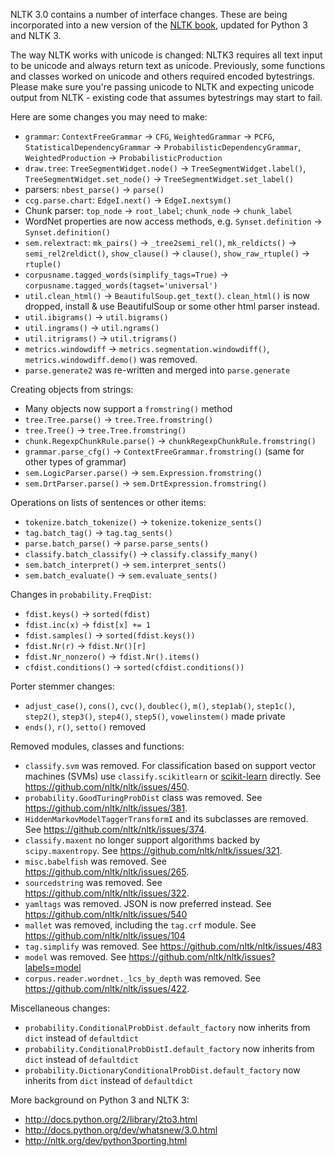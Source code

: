 NLTK 3.0 contains a number of interface changes. These are being incorporated into a new version of the [NLTK book](http://nltk.org/book3), updated for Python 3 and NLTK 3.

The way NLTK works with unicode is changed: NLTK3 requires all text input to be unicode and always return text as unicode. Previously, some functions and classes worked on unicode and others required encoded bytestrings. Please make sure you're passing unicode to NLTK and expecting unicode output from NLTK - existing code that assumes bytestrings may start to fail.

Here are some changes you may need to make:
* `grammar`: `ContextFreeGrammar` &rarr; `CFG`, `WeightedGrammar` &rarr; `PCFG`, `StatisticalDependencyGrammar` &rarr; `ProbabilisticDependencyGrammar`, `WeightedProduction` &rarr; `ProbabilisticProduction`
* `draw.tree`: `TreeSegmentWidget.node()` &rarr; `TreeSegmentWidget.label()`, `TreeSegmentWidget.set_node()` &rarr; `TreeSegmentWidget.set_label()`
* parsers: `nbest_parse()` &rarr; `parse()`
* `ccg.parse.chart`: `EdgeI.next()` &rarr; `EdgeI.nextsym()`
* Chunk parser: `top_node` &rarr; `root_label`; `chunk_node` &rarr; `chunk_label`
* WordNet properties are now access methods, e.g. `Synset.definition` &rarr; `Synset.definition()`
* `sem.relextract`: `mk_pairs()` &rarr; `_tree2semi_rel()`, `mk_reldicts()` &rarr; `semi_rel2reldict()`, `show_clause()` &rarr; `clause()`, `show_raw_rtuple()` &rarr; `rtuple()`
* `corpusname.tagged_words(simplify_tags=True)` &rarr; `corpusname.tagged_words(tagset='universal')`
* `util.clean_html()` &rarr; `BeautifulSoup.get_text()`. `clean_html()` is now dropped, install & use BeautifulSoup or some other html parser instead.
* `util.ibigrams()` &rarr; `util.bigrams()`
* `util.ingrams()` &rarr; `util.ngrams()`
* `util.itrigrams()` &rarr; `util.trigrams()`
* `metrics.windowdiff` &rarr; `metrics.segmentation.windowdiff()`, `metrics.windowdiff.demo()` was removed.
* `parse.generate2` was re-written and merged into `parse.generate`

Creating objects from strings:
* Many objects now support a `fromstring()` method
* `tree.Tree.parse()` &rarr; `tree.Tree.fromstring()`
* `tree.Tree()` &rarr; `tree.Tree.fromstring()`
* `chunk.RegexpChunkRule.parse()` &rarr; `chunkRegexpChunkRule.fromstring()`
* `grammar.parse_cfg()` &rarr; `ContextFreeGrammar.fromstring()` (same for other types of grammar)
* `sem.LogicParser.parse()` &rarr; `sem.Expression.fromstring()`
* `sem.DrtParser.parse()` &rarr; `sem.DrtExpression.fromstring()`

Operations on lists of sentences or other items:
* `tokenize.batch_tokenize()` &rarr; `tokenize.tokenize_sents()`
* `tag.batch_tag()` &rarr; `tag.tag_sents()`
* `parse.batch_parse()` &rarr; `parse.parse_sents()`
* `classify.batch_classify()` &rarr; `classify.classify_many()`
* `sem.batch_interpret()` &rarr; `sem.interpret_sents()`
* `sem.batch_evaluate()` &rarr; `sem.evaluate_sents()`

Changes in `probability.FreqDist`:
* `fdist.keys()` &rarr; `sorted(fdist)`
* `fdist.inc(x)` &rarr; `fdist[x] += 1`
* `fdist.samples()` &rarr; `sorted(fdist.keys())`
* `fdist.Nr(r)` &rarr; `fdist.Nr()[r]`
* `fdist.Nr_nonzero()` &rarr; `fdist.Nr().items()`
* `cfdist.conditions()` &rarr; `sorted(cfdist.conditions())`

Porter stemmer changes:

* `adjust_case()`, `cons()`, `cvc()`, `doublec()`, `m()`, `step1ab()`, `step1c()`, `step2()`, `step3()`, `step4()`, `step5()`, `vowelinstem()` made private
* `ends()`, `r()`, `setto()` removed

Removed modules, classes and functions:

* `classify.svm` was removed. For classification based on support vector machines (SVMs) use `classify.scikitlearn` or [scikit-learn](http://scikit-learn.org) directly. See https://github.com/nltk/nltk/issues/450.
* `probability.GoodTuringProbDist` class was removed. See https://github.com/nltk/nltk/issues/381.
* `HiddenMarkovModelTaggerTransformI` and its subclasses are removed. See https://github.com/nltk/nltk/issues/374.
* `classify.maxent` no longer support algorithms backed by `scipy.maxentropy`. See https://github.com/nltk/nltk/issues/321.
* `misc.babelfish` was removed. See https://github.com/nltk/nltk/issues/265.
* `sourcedstring` was removed. See https://github.com/nltk/nltk/issues/322.
* `yamltags` was removed. JSON is now preferred instead. See https://github.com/nltk/nltk/issues/540
* `mallet` was removed, including the `tag.crf` module. See https://github.com/nltk/nltk/issues/104
* `tag.simplify` was removed. See https://github.com/nltk/nltk/issues/483
* `model` was removed. See https://github.com/nltk/nltk/issues?labels=model
* `corpus.reader.wordnet._lcs_by_depth` was removed. See https://github.com/nltk/nltk/issues/422.

Miscellaneous changes:

* `probability.ConditionalProbDist.default_factory` now inherits from `dict` instead of `defaultdict`
* `probability.ConditionalProbDistI.default_factory` now inherits from `dict` instead of `defaultdict`
* `probability.DictionaryConditionalProbDist.default_factory` now inherits from `dict` instead of `defaultdict`

More background on Python 3 and NLTK 3:

* http://docs.python.org/2/library/2to3.html
* http://docs.python.org/dev/whatsnew/3.0.html
* http://nltk.org/dev/python3porting.html